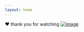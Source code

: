 ```yaml
---
layout: home
---
```


❤️ thank you for watching
<a href='https://ko-fi.com/alfaxit' target='_blank'>![image](https://user-images.githubusercontent.com/11994334/117535693-a124d900-afff-11eb-8ece-150d3f28dfa0.png)</a>
  
